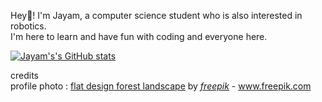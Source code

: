 Hey👋! I'm Jayam, a computer science student who is also interested in robotics.  
I'm here to learn and have fun with coding and everyone here.  

[![Jayam's's GitHub stats](https://github-readme-stats.vercel.app/api?username=jayam04&count_private=true&show_icons=true&icon_color=3A3959&title_color=3A3959&text_color=3C88A6&border_color=3C88A6&border_radius=15&bg_color=CEF2D7)](https://github.com/JymPatel/github-readme-stats)  


credits  
profile photo : [flat design forest landscape](https://www.freepik.com/free-vector/flat-design-forest-landscape_20282258.htm#&position=3&from_view=collections) by [*freepik*](https://www.freepik.com/author/freepik) - www.freepik.com  
